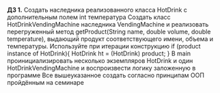 **ДЗ 1.**
Создать наследника реализованного класса HotDrink с дополнительным полем int температура
Создать класс HotDrinkVendingMachine наследника VendingMachine и реализовать перегруженный метод getProduct(String name, double volume, double temperature), выдающий продукт соответствующего имени, объема и температуры. Используйте при итерации конструкцию if (product instance of HotDrink){ HotDrink ht = (HotDrink) product; }
В main проинициализировать несколько экземпляров HotDrink и один HotDrinkVendingMachine и воспроизвести логику заложенную в программе
Все вышеуказанное создать согласно принципам ООП пройдённым на семинаре